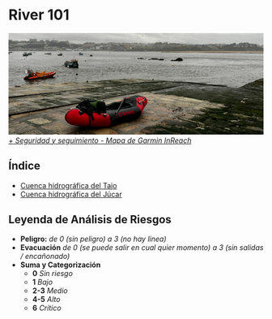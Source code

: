 # River 101
![](./sources/portada.jpg)
*[+ Seguridad y seguimiento - Mapa de Garmin InReach](https://share.garmin.com/gpalacios82)*

## Índice
* [Cuenca hidrográfica del Tajo](./CHT/)
* [Cuenca hidrográfica del Júcar](./CHJ/)


## Leyenda de Análisis de Riesgos
* **Peligro:** *de 0 (sin peligro) a 3 (no hay línea)*
* **Evacuación** *de 0 (se puede salir en cual quier momento) a 3 (sin salidas / encañonado)* 
* **Suma y Categorización**
    * **0** *Sin riesgo*
    * **1** *Bajo*
    * **2-3** *Medio*
    * **4-5** *Alto*
    * **6** *Crítico*